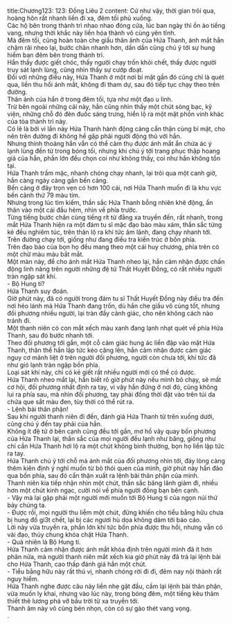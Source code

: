 title:Chương123: 123: Đồng Liêu 2
content:
Cứ như vậy, thời gian trôi qua, hoàng hôn rất nhanh liền đi xa, đêm tối phủ xuống.<br>Các hộ bên trong thành trì nhao nhao đóng cửa, lúc ban ngày thì ồn ào tiếng vang, nhưng thời khắc này liền hóa thành vô cùng yên tĩnh.<br>Mà đêm tối, cũng hoàn toàn che giấu thân ảnh của Hứa Thanh, ánh mắt hắn chậm rãi nheo lại, bước chân nhanh hơn, dần dần cũng chú ý tới sự hung hiểm ban đêm bên trong thành trì.<br>Hắn thấy được giết chóc, thấy người chạy trốn khỏi chết, thấy được người truy sát lạnh lùng, cũng nhìn thấy sự cướp đoạt.<br>Đối với những điều này, Hứa Thanh ở một nơi bí mật gần đó cũng chỉ là quét qua, liền thu hồi ánh mắt, không đi tham dự, sau đó tiếp tục chạy theo trên đường.<br>Thân ảnh của hắn ở trong đêm tối, tựa như một đạo u linh.<br>Trừ bên ngoài những cái này, hắn cũng nhìn thấy một chút sòng bạc, kỹ viện, những chỗ đó đèn đuốc sáng trưng, hiển lộ ra một mặt phồn vinh khác của tòa thành trì này.<br>Có lẽ là bởi vì lần này Hứa Thanh hành động càng cẩn thận cùng bí mật, cho nên trên đường đi không hề gặp phải người động thủ với hắn.<br>Nhưng thỉnh thoảng hắn vẫn có thể cảm thụ được ánh mắt ẩn chứa ác ý lạnh lùng đến từ trong bóng tối, nhưng khi chú ý tới trang phục thập hoang giả của hắn, phần lớn đều chọn coi như không thấy, coi như hắn không tồn tại.<br>Hứa Thanh trầm mặc, nhanh chóng chạy nhanh, lại trôi qua một canh giờ, hắn càng ngày càng gần bến cảng.<br>Bến cảng ở đây trọn vẹn có hơn 100 cái, nơi Hứa Thanh muốn đi là khu vực bến cảnh thứ 79 màu tím.<br>Nhưng trong lúc tìm kiếm, thần sắc Hứa Thanh bỗng nhiên khẽ động, ẩn thân vào một cái đầu hẻm, nhìn về phía trước.<br>Từng tiếng bước chân cùng tiếng rít từ đằng xa truyền đến, rất nhanh, trong mắt Hứa Thanh hiện ra một đám tu sĩ mặc đạo bào màu xám, thần sắc từng kẻ đều nghiêm túc, trên thân lộ ra khí tức âm lãnh, đang chạy nhanh tới.<br>Trên đường chạy tới, giống như đang điều tra kiến trúc ở bốn phía.<br>Trên đạo bào của bọn họ đều mang theo một cái huy chương, phía trên có một chữ màu máu bắt mắt.<br>Một màn này, để cho ánh mắt Hứa Thanh nheo lại, hắn cảm nhận được chấn động linh năng trên người những đệ tử Thất Huyết Đồng, có rất nhiều người tràn ngập sát khí.<br>- Bộ Hung ti?<br>Hứa Thanh suy đoán.<br>Giờ phút này, đã có người trong đám tu sĩ Thất Huyết Đồng này điều tra đến nơi hẻo lánh mà Hứa Thanh đang trốn, dù hắn che giấu vô cùng tốt, nhưng đối phương nhiều người, lại tràn đầy cảnh giác, cho nên không cách nào tránh đi.<br>Một thanh niên có con mắt xếch màu xanh đang lạnh nhạt quét về phía Hứa Thanh, sau đó bước nhanh tới.<br>Theo đối phương tới gần, một cỗ cảm giác hung ác liền đập vào mặt Hứa Thanh, thân thể hắn lập tức kéo căng lên, hắn cảm nhận được cảm giác nguy cơ mãnh liệt ở trên người đối phương, người còn chưa tới, khí tức đã như gió lạnh tràn ngập bốn phía.<br>Loại sát khí này, chỉ có kẻ giết rất nhiều người mới có thể có được.<br>Hứa Thanh nheo mắt lại, hắn biết rõ giờ phút này nếu mình bỏ chạy, sẽ mất cơ hội, đối phương nhất định ra tay, vì vậy hắn đứng ở nơi đó, cũng không lui ra phía sau, mà nhìn đối phương, tay phải đồng thời đặt vào trên túi da chứa que sắt màu đen, tùy thời có thể rút ra.<br>- Lệnh bài thân phận!<br>Sau khi người thanh niên đi đến, đánh giá Hứa Thanh từ trên xuống dưới, cũng chú ý đến tay phải của hắn.<br>Không ít đệ tử ở bên cạnh cũng đều tới gần, mơ hồ vây quay bốn phương của Hứa Thanh lại, thần sắc của mọi người đều lạnh như băng, giống như chỉ cần Hứa Thanh hơi lộ ra một chút không bình thường, bọn họ liền lập tức ra tay.<br>Hứa Thanh chú ý tới chỗ mà ánh mắt của đối phương nhìn tới, đáy lòng càng thêm kiên định ý nghĩ muốn từ bỏ thói quen của mình, giờ phút này hắn đảo qua bốn phía, sau đó cẩn thận xuất ra lệnh bài thân phận của mình.<br>Thanh niên kia tiếp nhận nhìn một chút, thần sắc băng lãnh giảm đi, nhiều hơn một chút kinh ngạc, cười nói về phía người đồng bạn bên cạnh.<br>- Vậy mà lại gặp phải một người mới muốn tới Bộ Hung ti của ngọn núi thứ bảy chúng ta.<br>- Được rồi, mọi người thu liễm một chút, đừng khiến cho tiểu bằng hữu chưa bị hung đồ gi3t chết, lại bị các ngươi hù dọa không dám tới báo cáo.<br>Lời này vừa truyền ra, phần lớn khí tức bốn phía được thu hồi, nhưng vẫn có vài đạo, thủy chung khóa chặt Hứa Thanh.<br>- Quả nhiên là Bộ Hung ti.<br>Hứa Thanh cảm nhận được ánh mắt khóa định trên người mình đã ít hơn phân nửa, mà người thanh niên mắt xếch kia giờ phút này đã trả lại lệnh bài cho Hứa Thanh, cao thấp đánh giá hắn một chút.<br>- Tiểu bằng hữu này rất thú vị, nhanh chóng rời đi đi, đêm nay nội thành rất nguy hiểm.<br>Hứa Thanh nghe được câu này liền nhẹ gật đầu, cầm lại lệnh bài thân phận, vừa muốn ly khai, nhưng vào lúc này, trong bóng đêm, một tiếng kêu thảm thiết thê lương phá vỡ bầu trời từ xa truyền tới.<br>Thanh âm này vô cùng bén nhọn, còn có sự gào thét vang vọng.<br>.<br>
